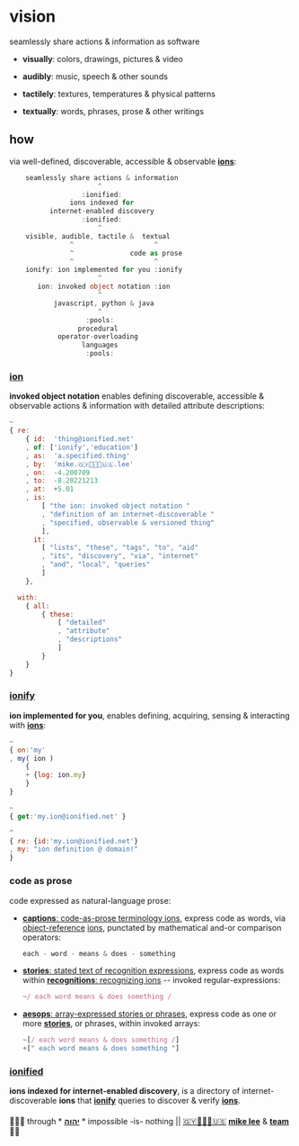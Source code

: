 
# vision

seamlessly share actions & information as software

+ **visually**: colors, drawings, pictures & video

+ **audibly**: music, speech & other sounds

+ **tactilely**: textures, temperatures & physical patterns

+ **textually**: words, phrases, prose & other writings

## how

via well-defined, discoverable, accessible & observable
[**ions**](#ion):

```ts
    seamlessly share actions & information
                      ^
                  :ionified:
               ions indexed for
          internet-enabled discovery
                  :ionified:
                      ^
    visible, audible, tactile &  textual
               ^                    ^
               ^              code as prose
               ^                    ^
    ionify: ion implemented for you :ionify
                      ^
       ion: invoked object notation :ion
                      ^
           javascript, python & java
                      ^
                   :pools:
                 procedural
            operator-overloading
                  languages
                   :pools:
```

### [ion](ions/ion.md#ion)

**invoked object notation** enables defining discoverable, accessible &
observable actions & information with detailed attribute descriptions:

```javascript
~
{ re:
    { id:  'thing@ionified.net'
    , of: ['ionify','education']
    , as:  'a.specified.thing'
    , by:  'mike.🇬🇾👨🏾‍💻🇺🇸.lee'
    , on:  -4.200709
    , to:  -8.20221213
    , at:  +5.01
    , is:
        [ "the ion: invoked object notation "
        , "definition of an internet-discoverable "
        , "specified, observable & versioned thing"
        ],
      it:
        [ "lists", "these", "tags", "to", "aid"
        , "its", "discovery", "via", "internet"
        , "and", "local", "queries"
        ]
    },

  with:
    { all:
        { these:
            [ "detailed"
            , "attribute"
            , "descriptions"
            ]
        }
    }
}
```

### [ionify](https://about.ionify.net/)

**ion implemented for you**, enables defining, acquiring, sensing & interacting with
[**ions**](#ion):

```javascript
~
{ on:'my'
, my( ion )
    {
    + {log: ion.my}
    }
}

~
{ get:'my.ion@ionified.net' }

^
{ re: {id:'my.ion@ionified.net'}
, my: "ion definition @ domain!"
}
```

### code as prose

  code expressed as natural-language prose:

+ [**captions**: code-as-prose terminology ions](https://github.com/ionify/ionify/blob/public/README.md#code-as-prose),
  express code as words, via
  [object-reference](LINGO.md#orion) [ions](#ion),
  punctated by mathematical and-or comparison operators:

  ```javascript
  each - word - means & does - something
  ```

+ [**stories**: stated text of recognition expressions](ions/stories.md#stories),
  express code as words within
  [**recognitions**: recognizing ions](ions/stories.md#stories) --
  invoked regular-expressions:

  ```javascript
  ~/ each word means & does something /
  ```

+ [**aesops**: array-expressed stories or phrases](ions/aesop.md#aesop),
  express code as one or more [**stories**](ions/stories.md#stories),
  or phrases, within invoked arrays:

  ```javascript
  ~[/ each word means & does something /]
  +[" each word means & does something "]
  ```

### [ionified](https://ionified.net/)

**ions indexed for internet-enabled discovery**, is a directory of
internet-discoverable **ions** that [**ionify**](#ionify) queries to discover & verify
[**ions**](#ion).

####

🙇🏾‍♂️ through * [**יהוה**](LICENSE.txt#L1) * impossible -is- nothing ||
[🇬🇾👨🏾‍💻🇺🇸](https://en.wikipedia.org/wiki/Guyana)
[**mike lee**](https://github.com/iskitz) &
[**team**](https://team.ionify.net/)
🤲🏾
